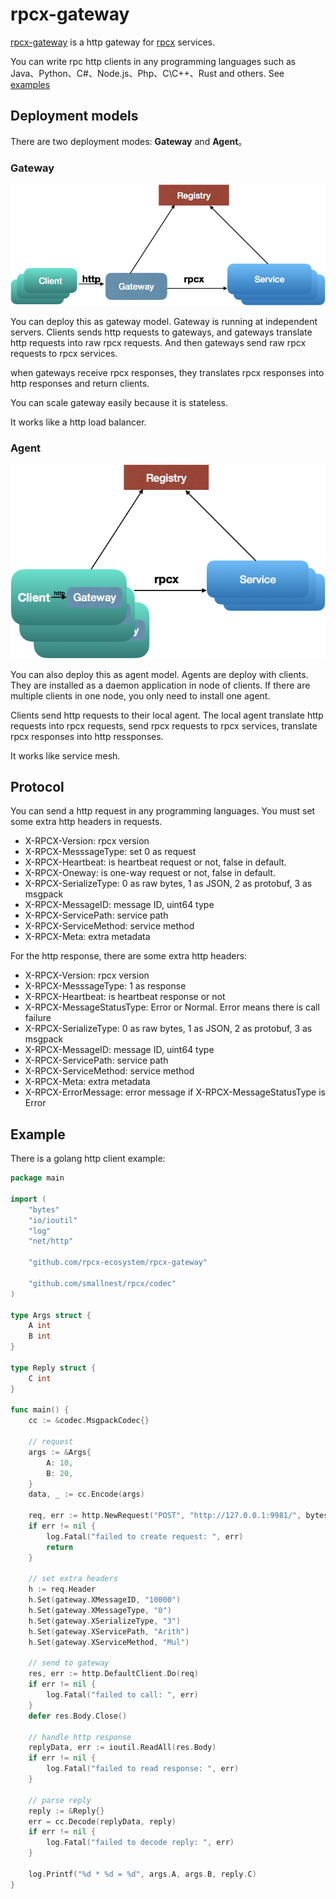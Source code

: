 # rpcx-gateway
[rpcx-gateway](https://github.com/rpcx-ecosystem/rpcx-gateway) is a http gateway for [rpcx](https://github.com/smallnest/rpcx) services.

You can write rpc http clients in any programming languages such as Java、Python、C#、Node.js、Php、C\C++、Rust and others. See [examples](https://github.com/rpcx-ecosystem/rpcx-gateway/blob/master/examples/examples.md)

## Deployment models

There are two deployment modes: **Gateway** and **Agent**。

### Gateway

![](doc/gateway.png)

You can deploy this as gateway model. Gateway is running at independent servers. Clients sends http requests to gateways, and gateways translate http requests into raw rpcx requests. And then gateways send raw rpcx requests to rpcx services.

when gateways receive rpcx responses, they translates rpcx responses into http responses and return clients.

You can scale gateway easily because it is stateless.

It works like a http load balancer.


### Agent

![](doc/agent.png)


You can also deploy this as agent model. Agents are deploy with clients. They are installed as a daemon application in node of clients. If there are multiple clients in one node, you only need to install one agent.

Clients send http requests to their local agent. The local agent translate http requests into rpcx requests, send rpcx requests to rpcx services, translate rpcx responses into http ressponses.

It works like service mesh.


## Protocol

You can send a http request in any programming languages. You must set some extra http headers in requests.

- X-RPCX-Version: rpcx version
- X-RPCX-MesssageType: set 0 as request
- X-RPCX-Heartbeat: is heartbeat request or not, false in default.
- X-RPCX-Oneway: is one-way request or not, false in default.
- X-RPCX-SerializeType: 0 as raw bytes, 1 as JSON, 2 as protobuf, 3 as msgpack
- X-RPCX-MessageID: message ID, uint64 type
- X-RPCX-ServicePath: service path
- X-RPCX-ServiceMethod: service method
- X-RPCX-Meta: extra metadata

For the http response, there are some extra http headers:

- X-RPCX-Version: rpcx version
- X-RPCX-MesssageType: 1 as response
- X-RPCX-Heartbeat: is heartbeat response or not
- X-RPCX-MessageStatusType:  Error or Normal. Error means there is call failure
- X-RPCX-SerializeType: 0 as raw bytes, 1 as JSON, 2 as protobuf, 3 as msgpack
- X-RPCX-MessageID: message ID, uint64 type
- X-RPCX-ServicePath: service path
- X-RPCX-ServiceMethod: service method
- X-RPCX-Meta: extra metadata
- X-RPCX-ErrorMessage: error message if X-RPCX-MessageStatusType is Error


## Example

There is a golang http client example:

```go
package main

import (
	"bytes"
	"io/ioutil"
	"log"
	"net/http"

	"github.com/rpcx-ecosystem/rpcx-gateway"

	"github.com/smallnest/rpcx/codec"
)

type Args struct {
	A int
	B int
}

type Reply struct {
	C int
}

func main() {
	cc := &codec.MsgpackCodec{}

    // request 
	args := &Args{
		A: 10,
		B: 20,
	}
	data, _ := cc.Encode(args)

	req, err := http.NewRequest("POST", "http://127.0.0.1:9981/", bytes.NewReader(data))
	if err != nil {
		log.Fatal("failed to create request: ", err)
		return
    }
    
    // set extra headers
	h := req.Header
	h.Set(gateway.XMessageID, "10000")
	h.Set(gateway.XMessageType, "0")
	h.Set(gateway.XSerializeType, "3")
	h.Set(gateway.XServicePath, "Arith")
	h.Set(gateway.XServiceMethod, "Mul")

    // send to gateway
	res, err := http.DefaultClient.Do(req)
	if err != nil {
		log.Fatal("failed to call: ", err)
	}
	defer res.Body.Close()

	// handle http response
	replyData, err := ioutil.ReadAll(res.Body)
	if err != nil {
		log.Fatal("failed to read response: ", err)
	}

    // parse reply
	reply := &Reply{}
	err = cc.Decode(replyData, reply)
	if err != nil {
		log.Fatal("failed to decode reply: ", err)
	}

	log.Printf("%d * %d = %d", args.A, args.B, reply.C)
}
```
